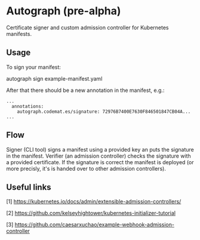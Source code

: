 # Autograph (pre-alpha)
Certificate signer and custom admission controller for Kubernetes manifests.

## Usage
To sign your manifest:

  autograph sign example-manifest.yaml
  
After that there should be a new annotation in the manifest, e.g.:

    ...
      annotations:
        autograph.codemat.es/signature: 72976B7400E7630F846501847CB04A...
    ...

## Flow

Signer (CLI tool) signs a manifest using a provided key an puts the signature in the manifest.
Verifier (an admission controller) checks the signature with a provided certificate.
If the signature is correct the manifest is deployed (or more precisly, it's is handed over to other admission controllers).

## Useful links

[1] https://kubernetes.io/docs/admin/extensible-admission-controllers/

[2] https://github.com/kelseyhightower/kubernetes-initializer-tutorial

[3] https://github.com/caesarxuchao/example-webhook-admission-controller
